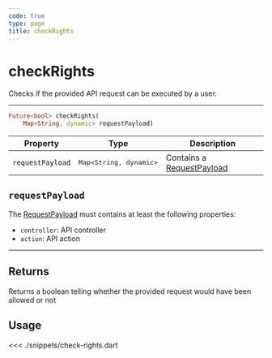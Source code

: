 ```yaml
---
code: true
type: page
title: checkRights
---
```


# checkRights

<SinceBadge version="Kuzzle 2.8.0"/>
<SinceBadge version="auto-version"/>

Checks if the provided API request can be executed by a user.

---

```dart
Future<bool> checkRights(
    Map<String, dynamic> requestPayload)
```

| Property | Type | Description |
|--- |--- |--- |
| `requestPayload` | <pre>Map<String, dynamic></pre> | Contains a [RequestPayload](/core/2/api/payloads/request) |

## `requestPayload`

The [RequestPayload](/core/2/api/payloads/request) must contains at least the following properties:

- `controller`: API controller
- `action`: API action

---

## Returns

Returns a boolean telling whether the provided request would have been allowed or not

## Usage

<<< ./snippets/check-rights.dart
